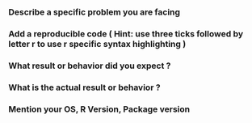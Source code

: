 ### Describe a specific problem you are facing


### Add a reproducible code ( Hint: use three ticks followed by letter r to use r specific syntax highlighting )


### What result or behavior did you expect ?


### What is the actual result or behavior ?



### Mention your OS, R Version, Package version
